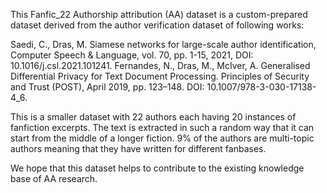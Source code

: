 This Fanfic_22 Authorship attribution (AA) dataset is a custom-prepared dataset derived from the author verification dataset of following works:

Saedi, C., Dras, M. Siamese networks for large-scale author identification, Computer Speech & Language, vol. 70, pp. 1-15, 2021, DOI: 10.1016/j.csl.2021.101241.
Fernandes, N., Dras, M., McIver, A. Generalised Differential Privacy for Text Document Processing. Principles of Security and Trust (POST), April 2019, pp. 123–148. DOI: 10.1007/978-3-030-17138-4_6.

This is a smaller dataset with 22 authors each having 20 instances of fanfiction excerpts. 
The text is extracted in such a random way that it can start from the middle of a longer fiction.
9% of the authors are multi-topic authors meaning that they have written for different fanbases.

We hope that this dataset helps to contribute to the existing knowledge base of AA research.
